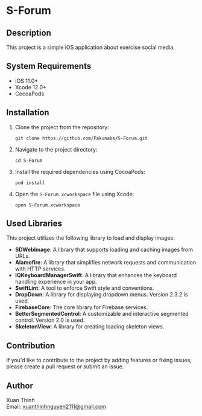 # S-Forum

## Description
This project is a simple iOS application about exercise social media.

## System Requirements
- iOS 11.0+
- Xcode 12.0+
- CocoaPods

## Installation

1. Clone the project from the repository: 
    ```
   git clone https://github.com/Fakunabs/S-Forum.git
    ```

3. Navigate to the project directory:
    ```
    cd S-Forum
    ```
4. Install the required dependencies using CocoaPods:
   ```
   pod install
   ```

5. Open the `S-Forum.xcworkspace` file using Xcode:
   ```
   open S-Forum.xcworkspace
   ```


## Used Libraries
This project utilizes the following library to load and display images:

- **SDWebImage**: A library that supports loading and caching images from URLs.
- **Alamofire**: A library that simplifies network requests and communication with HTTP services.
- **IQKeyboardManagerSwift**: A library that enhances the keyboard handling experience in your app.
- **SwiftLint**: A tool to enforce Swift style and conventions.
- **DropDown**: A library for displaying dropdown menus. Version 2.3.2 is used.
- **FirebaseCore**: The core library for Firebase services.
- **BetterSegmentedControl**: A customizable and interactive segmented control. Version 2.0 is used.
- **SkeletonView**: A library for creating loading skeleton views.

## Contribution
If you'd like to contribute to the project by adding features or fixing issues, please create a pull request or submit an issue.

## Author
Xuan Thinh <br>
Email: xuanthinhnguyen2111@gmail.com 
